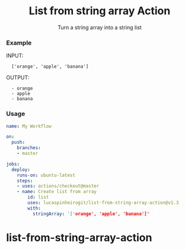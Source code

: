 <h1 align="center">List from string array Action</h1>

<p align="center">
  Turn a string array into a string list
</p>

### Example

INPUT:
```
  ['orange', 'apple', 'banana']
```

OUTPUT:
```
  - orange
  - apple
  - banana
```

### Usage 

```yaml
name: My Workflow

on:
  push:
    branches:
    - master

jobs:
  deploy:
    runs-on: ubuntu-latest
    steps:
    - uses: actions/checkout@master
    - name: Create list from array
        id: list
        uses: lucaspinheirogit/list-from-string-array-action@v1.3
        with:
          stringArray: '['orange', 'apple', 'banana']'
```

# list-from-string-array-action
